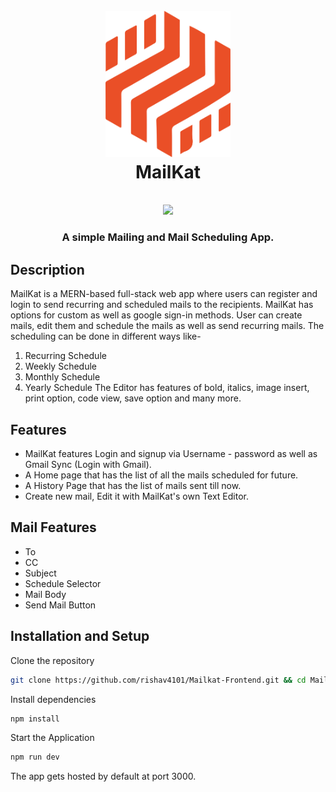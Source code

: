 <h1 align="center">
  <br>
  <a><img src="https://github.com/AbhinavKrishna26/Mailkat-Frontend/blob/main/public/logo.png" width="200"></a>
  <br>  
MailKat
  <br>
</h1>

<p align="center">
   <br>
  <a><img src="https://blog.hyperiondev.com/wp-content/uploads/2018/09/Blog-Article-MERN-Stack.jpg" width="800"></a>
  <br> 
</p>

<h3 align="center">A simple Mailing and Mail Scheduling App.</h3>

## Description
MailKat is a MERN-based full-stack web app where users can register and login to send recurring and scheduled mails to the recipients.
MailKat has options for custom as well as google sign-in methods. User can create mails, edit them and schedule the mails as well as send recurring mails.
The scheduling can be done in different ways like-
1. Recurring Schedule
2. Weekly Schedule
3. Monthly Schedule
4. Yearly Schedule 
 The Editor has features of bold, italics, image insert, print option, code view, save option and many more.
 ## Features
 * MailKat features Login and signup via Username - password as well as Gmail Sync (Login with Gmail).
 * A Home page that has the list of all the mails scheduled for future.
 * A History Page that has the list of mails sent till now.
 * Create new mail, Edit it with MailKat's own Text Editor.
 
 ## Mail Features
* To
* CC
* Subject
* Schedule Selector
* Mail Body
* Send Mail Button

## Installation and Setup
Clone the repository 
```Bash
git clone https://github.com/rishav4101/Mailkat-Frontend.git && cd Mailkat-Frontend
```
Install dependencies
```Bash
npm install
```
Start the Application
```Bash
npm run dev
```
 
The app gets hosted by default at port 3000.

